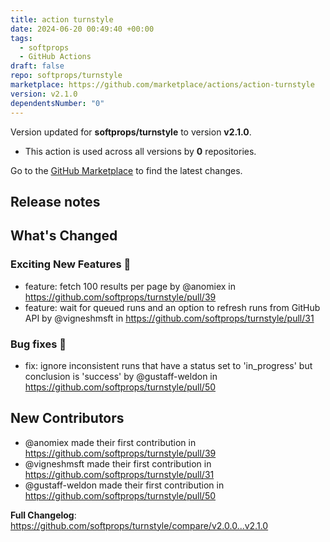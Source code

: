 ```yaml
---
title: action turnstyle
date: 2024-06-20 00:49:40 +00:00
tags:
  - softprops
  - GitHub Actions
draft: false
repo: softprops/turnstyle
marketplace: https://github.com/marketplace/actions/action-turnstyle
version: v2.1.0
dependentsNumber: "0"
---
```



Version updated for **softprops/turnstyle** to version **v2.1.0**.
- This action is used across all versions by **0** repositories.

Go to the [GitHub Marketplace](https://github.com/marketplace/actions/action-turnstyle) to find the latest changes.

## Release notes

<!-- Release notes generated using configuration in .github/release.yml at master -->

## What's Changed

### Exciting New Features 🎉

* feature: fetch 100 results per page by @anomiex in https://github.com/softprops/turnstyle/pull/39
* feature: wait for queued runs and an option to refresh runs from GitHub API by @vigneshmsft in https://github.com/softprops/turnstyle/pull/31

### Bug fixes 🐛

* fix: ignore inconsistent runs that have a status set to 'in_progress' but conclusion is 'success' by @gustaff-weldon in https://github.com/softprops/turnstyle/pull/50



## New Contributors
* @anomiex made their first contribution in https://github.com/softprops/turnstyle/pull/39
* @vigneshmsft made their first contribution in https://github.com/softprops/turnstyle/pull/31
* @gustaff-weldon  made their first contribution in https://github.com/softprops/turnstyle/pull/50

**Full Changelog**: https://github.com/softprops/turnstyle/compare/v2.0.0...v2.1.0
